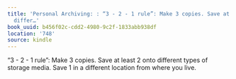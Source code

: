 ```yaml
---
title: 'Personal Archiving: : “3 - 2 - 1 rule”: Make 3 copies. Save at least 2 onto
  differ…'
book_uuid: b456f02c-cdd2-4980-9c2f-1833abb938df
location: '748'
source: kindle
---
```


“3 - 2 - 1 rule”: Make 3 copies. Save at least 2 onto different types of storage media. Save 1 in a different location from where you live.